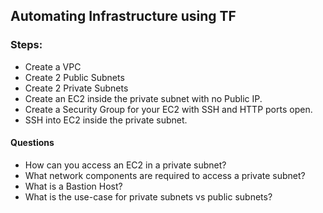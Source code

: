 ## Automating Infrastructure using TF


### Steps:

- Create a VPC
- Create 2 Public Subnets
- Create 2 Private Subnets
- Create an EC2 inside the private subnet with no Public IP.
- Create a Security Group for your EC2 with SSH and HTTP ports open.
- SSH into EC2 inside the private subnet.


#### Questions

- How can you access an EC2 in a private subnet?
- What network components are required to access a private subnet?
- What is a Bastion Host?
- What is the use-case for private subnets vs public subnets?
